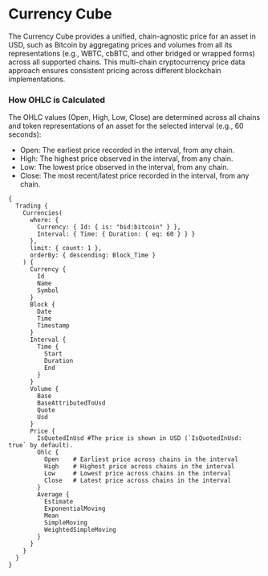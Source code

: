 # Currency Cube

The Currency Cube provides a unified, chain-agnostic price for an asset in USD, such as Bitcoin by aggregating prices and volumes from all its representations (e.g., WBTC, cbBTC, and other bridged or wrapped forms) across all supported chains. This multi-chain cryptocurrency price data approach ensures consistent pricing across different blockchain implementations.

### How OHLC is Calculated

The OHLC values (Open, High, Low, Close) are determined across all chains and token representations of an asset for the selected interval (e.g., 60 seconds):

- Open: The earliest price recorded in the interval, from any chain.
- High: The highest price observed in the interval, from any chain.
- Low: The lowest price observed in the interval, from any chain.
- Close: The most recent/latest price recorded in the interval, from any chain.

```
{
  Trading {
    Currencies(
      where: {
        Currency: { Id: { is: "bid:bitcoin" } },
        Interval: { Time: { Duration: { eq: 60 } } }
      },
      limit: { count: 1 },
      orderBy: { descending: Block_Time }
    ) {
      Currency {
        Id
        Name
        Symbol
      }
      Block {
        Date
        Time
        Timestamp
      }
      Interval {
        Time {
          Start
          Duration
          End
        }
      }
      Volume {
        Base
        BaseAttributedToUsd
        Quote
        Usd
      }
      Price {
        IsQuotedInUsd #The price is shown in USD (`IsQuotedInUsd: true` by default).
        Ohlc {
          Open    # Earliest price across chains in the interval
          High    # Highest price across chains in the interval
          Low     # Lowest price across chains in the interval
          Close   # Latest price across chains in the interval
        }
        Average {
          Estimate
          ExponentialMoving
          Mean
          SimpleMoving
          WeightedSimpleMoving
        }
      }
    }
  }
}


```
